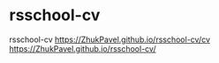 # rsschool-cv
rsschool-cv
https://ZhukPavel.github.io/rsschool-cv/cv
https://ZhukPavel.github.io/rsschool-cv/
